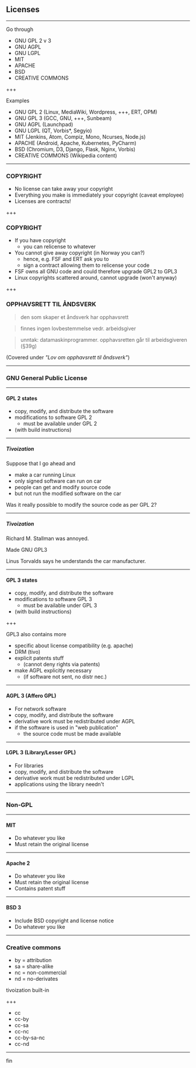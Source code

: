 ## Licenses

---

Go through

* GNU GPL 2 v 3
* GNU AGPL
* GNU LGPL
* MIT
* APACHE
* BSD
* CREATIVE COMMONS

+++

Examples

* GNU GPL 2 (Linux, MediaWiki, Wordpress, +++, ERT, OPM)
* GNU GPL 3 (GCC, GNU, +++, Sunbeam)
* GNU AGPL (Launchpad)
* GNU LGPL (QT, Vorbis*, Segyio)
* MIT (Jenkins, Atom, Compiz, Mono, Ncurses, Node.js)
* APACHE (Android, Apache, Kubernetes, PyCharm)
* BSD (Chromium, D3, Django, Flask, Nginx, Vorbis)
* CREATIVE COMMONS (Wikipedia content)

---

### COPYRIGHT

* No license can take away your copyright
* Everything you make is immediately your copyright (caveat employee)
* Licenses are contracts!

+++

### COPYRIGHT

* If you have copyright
  * you can relicense to whatever
* You cannot give away copyright (in Norway you can?)
  * hence, e.g. FSF and ERT ask you to
  * sign a contract allowing them to relicense your code
* FSF owns all GNU code and could therefore upgrade GPL2 to GPL3
* Linux copyrights scattered around, cannot upgrade (won't anyway)

+++

### OPPHAVSRETT TIL ÅNDSVERK

> den som skaper et åndsverk har opphavsrett

> finnes ingen lovbestemmelse vedr. arbeidsgiver

> unntak: datamaskinprogrammer.  opphavsretten går til arbeidsgiveren (§39g)

(Covered under _"Lov om opphavsrett til åndsverk"_)


---

### GNU General Public License

---

#### GPL 2 states

* copy, modify, and distribute the software
* modifications to software GPL 2
  * must be available under GPL 2
* (with build instructions)

---

##### Tivoization

Suppose that I go ahead and
* make a car running Linux
* only signed software can run on car
* people can get and modify source code
* but not run the modified software on the car

Was it really possible to modify the source code as per GPL 2?

---

##### Tivoization

Richard M. Stallman was annoyed.

Made GNU GPL3

Linus Torvalds says he understands the car manufacturer.

---

#### GPL 3 states

* copy, modify, and distribute the software
* modifications to software GPL 3
  * must be available under GPL 3
* (with build instructions)

+++

GPL3 also contains more
* specific about license compatibility (e.g. apache)
* DRM (tivo)
* explicit patents stuff
  * (cannot deny rights via patents)
* make AGPL explicitly necessary
  * (if software not sent, no distr nec.)

---

#### AGPL 3 (Affero GPL)

* For network software
* copy, modify, and distribute the software
* derivative work must be redistributed under AGPL
* if the software is used in "web publication"
  * the source code must be made available

---

#### LGPL 3 (Library/Lesser GPL)

* For libraries
* copy, modify, and distribute the software
* derivative work must be redistributed under LGPL
* applications using the library needn't


---

### Non-GPL

---

#### MIT

* Do whatever you like
* Must retain the original license

---

#### Apache 2

* Do whatever you like
* Must retain the original license
* Contains patent stuff

---

#### BSD 3

* Include BSD copyright and license notice
* Do whatever you like

---

### Creative commons

* by = attribution
* sa = share-alike
* nc = non-commercial
* nd = no-derivates

tivoization built-in

+++

* cc
* cc-by
* cc-sa
* cc-nc
* cc-by-sa-nc
* cc-nd

---

fin
